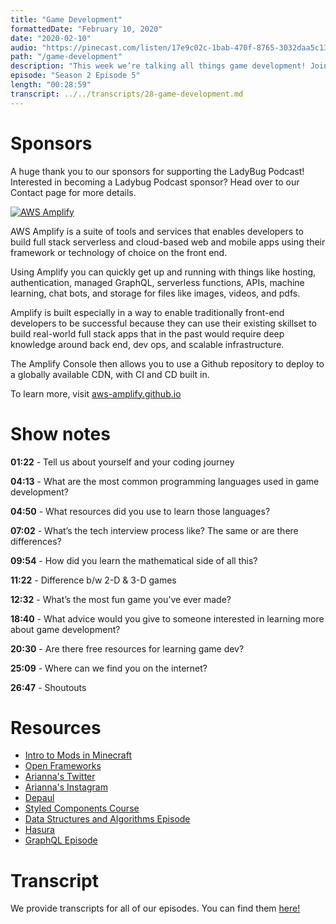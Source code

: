 ```yaml
---
title: "Game Development"
formattedDate: "February 10, 2020"
date: "2020-02-10"
audio: "https://pinecast.com/listen/17e9c02c-1bab-470f-8765-3032daa5c133.mp3"
path: "/game-development"
description: "This week we’re talking all things game development! Joining us today is Arianna Rudawski, a software engineer with a super cool job. We’ll be discussing what a career in game development is like, the skills needed to become a game developer, and advice for getting into game development."
episode: "Season 2 Episode 5"
length: "00:28:59"
transcript: ../../transcripts/28-game-development.md
---
```


# Sponsors

A huge thank you to our sponsors for supporting the LadyBug Podcast! Interested in becoming a Ladybug Podcast sponsor? Head over to our Contact page for more details.

<a class="image-link" target="_blank" href="http://aws-amplify.github.io/"><img src="../../images/sponsors/aws-amplify.png" alt="AWS Amplify"></a>

AWS Amplify is a suite of tools and services that enables developers to build full stack serverless and cloud-based web and mobile apps using their framework or technology of choice on the front end.

Using Amplify you can quickly get up and running with things like hosting, authentication, managed GraphQL, serverless functions, APIs, machine learning, chat bots, and storage for files like images, videos, and pdfs.

Amplify is built especially in a way to enable traditionally front-end developers to be successful because they can use their existing skillset to build real-world full stack apps that in the past would require deep knowledge around back end, dev ops, and scalable infrastructure.

The Amplify Console then allows you to use a Github repository to deploy to a globally available CDN, with CI and CD built in.

To learn more, visit <a href="http://aws-amplify.github.io/">aws-amplify.github.io</a>

# Show notes

**01:22** - Tell us about yourself and your coding journey

**04:13** - What are the most common programming languages used in game development?

**04:50** - What resources did you use to learn those languages?

**07:02** - What’s the tech interview process like? The same or are there differences?

**09:54** - How did you learn the mathematical side of all this?

**11:22** - Difference b/w 2-D & 3-D games

**12:32** - What’s the most fun game you’ve ever made?

**18:40** - What advice would you give to someone interested in learning more about game development?

**20:30** - Are there free resources for learning game dev?

**25:09** - Where can we find you on the internet?

**26:47** - Shoutouts

# Resources

- [Intro to Mods in Minecraft](https://www.amazon.com/Minecraft-Modding-Forge-Family-Friendly-Building/dp/1491918896/ref=sr_1_12?keywords=mod+minecraft&qid=1581282690&s=books&sr=1-12)
- [Open Frameworks](https://openframeworks.cc/)
- [Arianna's Twitter](https://twitter.com/ariannarudawski)
- [Arianna's Instagram](https://instagram.com/ariannarudawski)
- [Depaul](https://www.cdm.depaul.edu/academics/Pages/MS-in-Game-Programming.aspx)
- [Styled Components Course](https://www.leveluptutorials.com/tutorials/styled-components)
- [Data Structures and Algorithms Episode](https://www.ladybug.dev/data-structures-and-algorithms)
- [Hasura](https://hasura.io/)
- [GraphQL Episode](https://www.ladybug.dev/what-the-heck-is-graphql)

# Transcript

We provide transcripts for all of our episodes. You can find them <a href="https://github.com/ladybug-podcast/ladybug-website/blob/master/transcripts/28-game-development.md" target="_blank" class="highlight">here!</a>
